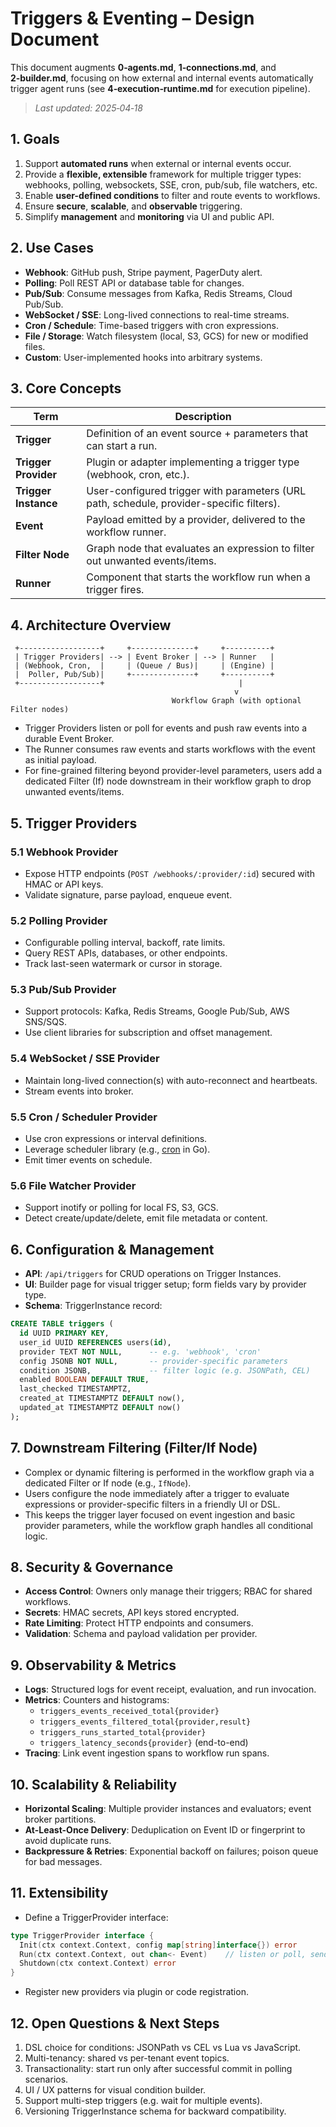  # Triggers & Eventing – Design Document

 This document augments **0‑agents.md**, **1‑connections.md**, and **2‑builder.md**, focusing on how external and internal events automatically trigger agent runs (see **4‑execution‑runtime.md** for execution pipeline).

 > _Last updated: 2025‑04‑18_

 ## 1. Goals

 1. Support **automated runs** when external or internal events occur.
 2. Provide a **flexible, extensible** framework for multiple trigger types: webhooks, polling, websockets, SSE, cron, pub/sub, file watchers, etc.
 3. Enable **user-defined conditions** to filter and route events to workflows.
 4. Ensure **secure**, **scalable**, and **observable** triggering.
 5. Simplify **management** and **monitoring** via UI and public API.

 ## 2. Use Cases

 - **Webhook**: GitHub push, Stripe payment, PagerDuty alert.
 - **Polling**: Poll REST API or database table for changes.
 - **Pub/Sub**: Consume messages from Kafka, Redis Streams, Cloud Pub/Sub.
 - **WebSocket / SSE**: Long-lived connections to real-time streams.
 - **Cron / Schedule**: Time-based triggers with cron expressions.
 - **File / Storage**: Watch filesystem (local, S3, GCS) for new or modified files.
 - **Custom**: User-implemented hooks into arbitrary systems.

 ## 3. Core Concepts

 | Term                 | Description |
 |----------------------|-------------|
 | **Trigger**          | Definition of an event source + parameters that can start a run. |
 | **Trigger Provider** | Plugin or adapter implementing a trigger type (webhook, cron, etc.). |
| **Trigger Instance** | User-configured trigger with parameters (URL path, schedule, provider-specific filters). |
| **Event**            | Payload emitted by a provider, delivered to the workflow runner. |
| **Filter Node**      | Graph node that evaluates an expression to filter out unwanted events/items. |
| **Runner**           | Component that starts the workflow run when a trigger fires. |

 ## 4. Architecture Overview

```text
 +------------------+     +--------------+     +----------+
 | Trigger Providers| --> | Event Broker | --> | Runner   |
 | (Webhook, Cron,  |     | (Queue / Bus)|     | (Engine) |
 |  Poller, Pub/Sub)|     +--------------+     +----------+
 +------------------+                              |
                                                  v
                                    Workflow Graph (with optional Filter nodes)
``` 

- Trigger Providers listen or poll for events and push raw events into a durable Event Broker.
- The Runner consumes raw events and starts workflows with the event as initial payload.
- For fine-grained filtering beyond provider-level parameters, users add a dedicated Filter (If) node downstream in their workflow graph to drop unwanted events/items.

 ## 5. Trigger Providers

 ### 5.1 Webhook Provider
 - Expose HTTP endpoints (`POST /webhooks/:provider/:id`) secured with HMAC or API keys.
 - Validate signature, parse payload, enqueue event.

 ### 5.2 Polling Provider
 - Configurable polling interval, backoff, rate limits.
 - Query REST APIs, databases, or other endpoints.
 - Track last-seen watermark or cursor in storage.

 ### 5.3 Pub/Sub Provider
 - Support protocols: Kafka, Redis Streams, Google Pub/Sub, AWS SNS/SQS.
 - Use client libraries for subscription and offset management.

 ### 5.4 WebSocket / SSE Provider
 - Maintain long-lived connection(s) with auto-reconnect and heartbeats.
 - Stream events into broker.

 ### 5.5 Cron / Scheduler Provider
 - Use cron expressions or interval definitions.
 - Leverage scheduler library (e.g., [cron](https://pkg.go.dev/github.com/robfig/cron) in Go).
 - Emit timer events on schedule.

 ### 5.6 File Watcher Provider
 - Support inotify or polling for local FS, S3, GCS.
 - Detect create/update/delete, emit file metadata or content.

 ## 6. Configuration & Management

 - **API**: `/api/triggers` for CRUD operations on Trigger Instances.
 - **UI**: Builder page for visual trigger setup; form fields vary by provider type.
 - **Schema**: TriggerInstance record:

 ```sql
 CREATE TABLE triggers (
   id UUID PRIMARY KEY,
   user_id UUID REFERENCES users(id),
   provider TEXT NOT NULL,      -- e.g. 'webhook', 'cron'
   config JSONB NOT NULL,       -- provider-specific parameters
   condition JSONB,             -- filter logic (e.g. JSONPath, CEL)
   enabled BOOLEAN DEFAULT TRUE,
   last_checked TIMESTAMPTZ,
   created_at TIMESTAMPTZ DEFAULT now(),
   updated_at TIMESTAMPTZ DEFAULT now()
 );
 ```

## 7. Downstream Filtering (Filter/If Node)

- Complex or dynamic filtering is performed in the workflow graph via a dedicated Filter or If node (e.g., `IfNode`).
- Users configure the node immediately after a trigger to evaluate expressions or provider-specific filters in a friendly UI or DSL.
- This keeps the trigger layer focused on event ingestion and basic provider parameters, while the workflow graph handles all conditional logic.

 ## 8. Security & Governance

 - **Access Control**: Owners only manage their triggers; RBAC for shared workflows.
 - **Secrets**: HMAC secrets, API keys stored encrypted.
 - **Rate Limiting**: Protect HTTP endpoints and consumers.
 - **Validation**: Schema and payload validation per provider.

 ## 9. Observability & Metrics

 - **Logs**: Structured logs for event receipt, evaluation, and run invocation.
 - **Metrics**: Counters and histograms:
   - `triggers_events_received_total{provider}`
   - `triggers_events_filtered_total{provider,result}`
   - `triggers_runs_started_total{provider}`
   - `triggers_latency_seconds{provider}` (end-to-end)
 - **Tracing**: Link event ingestion spans to workflow run spans.

 ## 10. Scalability & Reliability

 - **Horizontal Scaling**: Multiple provider instances and evaluators; event broker partitions.
 - **At-Least-Once Delivery**: Deduplication on Event ID or fingerprint to avoid duplicate runs.
 - **Backpressure & Retries**: Exponential backoff on failures; poison queue for bad messages.

 ## 11. Extensibility

 - Define a TriggerProvider interface:

 ```go
 type TriggerProvider interface {
   Init(ctx context.Context, config map[string]interface{}) error
   Run(ctx context.Context, out chan<- Event)    // listen or poll, send events
   Shutdown(ctx context.Context) error
 }
 ```

 - Register new providers via plugin or code registration.

 ## 12. Open Questions & Next Steps

 1. DSL choice for conditions: JSONPath vs CEL vs Lua vs JavaScript.
 2. Multi-tenancy: shared vs per-tenant event topics.
 3. Transactionality: start run only after successful commit in polling scenarios.
 4. UI / UX patterns for visual condition builder.
 5. Support multi-step triggers (e.g. wait for multiple events).
 6. Versioning TriggerInstance schema for backward compatibility.